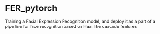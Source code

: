 # FER_pytorch
Training a Facial Expression Recognition model, and deploy it as a part of a pipe line for face recognition based on Haar like cascade features
